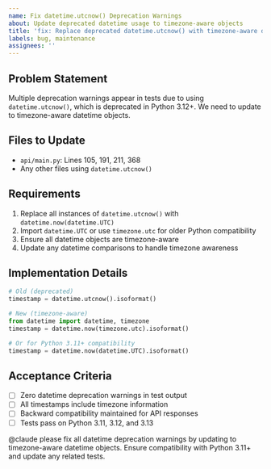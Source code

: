 ```yaml
---
name: Fix datetime.utcnow() Deprecation Warnings
about: Update deprecated datetime usage to timezone-aware objects
title: 'fix: Replace deprecated datetime.utcnow() with timezone-aware datetime'
labels: bug, maintenance
assignees: ''
---
```


## Problem Statement
Multiple deprecation warnings appear in tests due to using `datetime.utcnow()`, which is deprecated in Python 3.12+. We need to update to timezone-aware datetime objects.

## Files to Update
- `api/main.py`: Lines 105, 191, 211, 368
- Any other files using `datetime.utcnow()`

## Requirements
1. Replace all instances of `datetime.utcnow()` with `datetime.now(datetime.UTC)`
2. Import `datetime.UTC` or use `timezone.utc` for older Python compatibility
3. Ensure all datetime objects are timezone-aware
4. Update any datetime comparisons to handle timezone awareness

## Implementation Details
```python
# Old (deprecated)
timestamp = datetime.utcnow().isoformat()

# New (timezone-aware)
from datetime import datetime, timezone
timestamp = datetime.now(timezone.utc).isoformat()

# Or for Python 3.11+ compatibility
timestamp = datetime.now(datetime.UTC).isoformat()
```

## Acceptance Criteria
- [ ] Zero datetime deprecation warnings in test output
- [ ] All timestamps include timezone information
- [ ] Backward compatibility maintained for API responses
- [ ] Tests pass on Python 3.11, 3.12, and 3.13

@claude please fix all datetime deprecation warnings by updating to timezone-aware datetime objects. Ensure compatibility with Python 3.11+ and update any related tests.